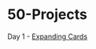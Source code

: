 # 50-Projects
Day 1 - <a href='https://abdelhakim-ux.github.io/Day-1-Expanding-Cards/'>Expanding Cards </a>
